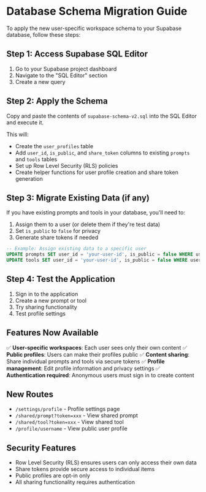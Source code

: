 # Database Schema Migration Guide

To apply the new user-specific workspace schema to your Supabase database, follow these steps:

## Step 1: Access Supabase SQL Editor

1. Go to your Supabase project dashboard
2. Navigate to the "SQL Editor" section
3. Create a new query

## Step 2: Apply the Schema

Copy and paste the contents of `supabase-schema-v2.sql` into the SQL Editor and execute it.

This will:
- Create the `user_profiles` table
- Add `user_id`, `is_public`, and `share_token` columns to existing `prompts` and `tools` tables
- Set up Row Level Security (RLS) policies
- Create helper functions for user profile creation and share token generation

## Step 3: Migrate Existing Data (if any)

If you have existing prompts and tools in your database, you'll need to:

1. Assign them to a user (or delete them if they're test data)
2. Set `is_public` to `false` for privacy
3. Generate share tokens if needed

```sql
-- Example: Assign existing data to a specific user
UPDATE prompts SET user_id = 'your-user-id', is_public = false WHERE user_id IS NULL;
UPDATE tools SET user_id = 'your-user-id', is_public = false WHERE user_id IS NULL;
```

## Step 4: Test the Application

1. Sign in to the application
2. Create a new prompt or tool
3. Try sharing functionality
4. Test profile settings

## Features Now Available

✅ **User-specific workspaces**: Each user sees only their own content
✅ **Public profiles**: Users can make their profiles public
✅ **Content sharing**: Share individual prompts and tools via secure tokens
✅ **Profile management**: Edit profile information and privacy settings
✅ **Authentication required**: Anonymous users must sign in to create content

## New Routes

- `/settings/profile` - Profile settings page
- `/shared/prompt?token=xxx` - View shared prompt
- `/shared/tool?token=xxx` - View shared tool  
- `/profile/username` - View public user profile

## Security Features

- Row Level Security (RLS) ensures users can only access their own data
- Share tokens provide secure access to individual items
- Public profiles are opt-in only
- All sharing functionality requires authentication